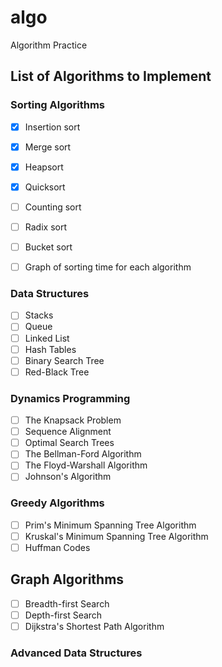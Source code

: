 # algo
Algorithm Practice

## List of Algorithms to Implement

### Sorting Algorithms
- [x] Insertion sort
- [x] Merge sort
- [x] Heapsort
- [x] Quicksort
- [ ] Counting sort
- [ ] Radix sort
- [ ] Bucket sort

- [ ] Graph of sorting time for each algorithm

### Data Structures
- [ ] Stacks
- [ ] Queue
- [ ] Linked List
- [ ] Hash Tables
- [ ] Binary Search Tree
- [ ] Red-Black Tree

### Dynamics Programming
- [ ] The Knapsack Problem
- [ ] Sequence Alignment
- [ ] Optimal Search Trees
- [ ] The Bellman-Ford Algorithm
- [ ] The Floyd-Warshall Algorithm
- [ ] Johnson's Algorithm

### Greedy Algorithms
- [ ] Prim's Minimum Spanning Tree Algorithm
- [ ] Kruskal's Minimum Spanning Tree Algorithm
- [ ] Huffman Codes

## Graph Algorithms
- [ ] Breadth-first Search
- [ ] Depth-first Search
- [ ] Dijkstra's Shortest Path Algorithm

### Advanced Data Structures
